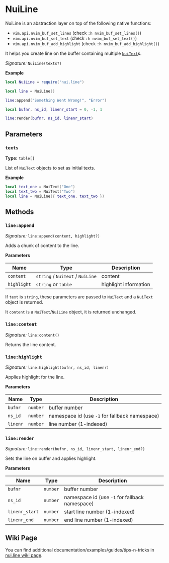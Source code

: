 # NuiLine

NuiLine is an abstraction layer on top of the following native functions:

- `vim.api.nvim_buf_set_lines` (check `:h nvim_buf_set_lines()`)
- `vim.api.nvim_buf_set_text` (check `:h nvim_buf_set_text()`)
- `vim.api.nvim_buf_add_highlight` (check `:h nvim_buf_add_highlight()`)

It helps you create line on the buffer containing multiple [`NuiText`](../text)s.

_Signature:_ `NuiLine(texts?)`

**Example**

```lua
local NuiLine = require("nui.line")

local line = NuiLine()

line:append("Something Went Wrong!", "Error")

local bufnr, ns_id, linenr_start = 0, -1, 1

line:render(bufnr, ns_id, linenr_start)
```

## Parameters

### `texts`

**Type:** `table[]`

List of `NuiText` objects to set as initial texts.

**Example**

```lua
local text_one = NuiText("One")
local text_two = NuiText("Two")
local line = NuiLine({ text_one, text_two })
```

## Methods

### `line:append`

_Signature:_ `line:append(content, highlight?)`

Adds a chunk of content to the line.

**Parameters**

| Name        | Type                             | Description           |
| ----------- | -------------------------------- | --------------------- |
| `content`   | `string` / `NuiText` / `NuiLine` | content               |
| `highlight` | `string` or `table`              | highlight information |

If `text` is `string`, these parameters are passed to `NuiText`
and a `NuiText` object is returned.

It `content` is a `NuiText`/`NuiLine` object, it is returned unchanged.

### `line:content`

_Signature:_ `line:content()`

Returns the line content.

### `line:highlight`

_Signature:_ `line:highlight(bufnr, ns_id, linenr)`

Applies highlight for the line.

**Parameters**

| Name     | Type     | Description                                    |
| -------- | -------- | ---------------------------------------------- |
| `bufnr`  | `number` | buffer number                                  |
| `ns_id`  | `number` | namespace id (use `-1` for fallback namespace) |
| `linenr` | `number` | line number (1-indexed)                        |

### `line:render`

_Signature:_ `line:render(bufnr, ns_id, linenr_start, linenr_end?)`

Sets the line on buffer and applies highlight.

**Parameters**

| Name           | Type     | Description                                    |
| -------------- | -------- | ---------------------------------------------- |
| `bufnr`        | `number` | buffer number                                  |
| `ns_id`        | `number` | namespace id (use `-1` for fallback namespace) |
| `linenr_start` | `number` | start line number (1-indexed)                  |
| `linenr_end`   | `number` | end line number (1-indexed)                    |

## Wiki Page

You can find additional documentation/examples/guides/tips-n-tricks in [nui.line wiki page](https://github.com/MunifTanjim/nui.nvim/wiki/nui.line).

<!-- vim: set ft=markdown: -->